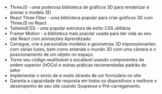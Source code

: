 - ThreeJS - uma poderosa biblioteca de gráficos 3D para renderizar e animar o modelo 3D
- React Three Fiber - uma biblioteca popular para criar gráficos 3D com ThreeJS no React
- TailwindCSS - uma popular estrutura de estilo CSS utilitária
- Framer Motion - a biblioteca mais popular usada para dar vida ao seu site React com animações
  Aprendizado:
- Carregue, crie e personalize modelos e geometrias 3D impressionantes com várias luzes, bem como entenda o mundo 3D com uma câmera e o posicionamento de um objeto no espaço.
- Torne seu código reutilizável e escalável usando componentes de ordem superior (HOCs) e outras práticas recomendadas padrão do setor
- Implementar o envio de e-mails através de um formulário no site
- Garanta a capacidade de resposta em todos os dispositivos e melhore o desempenho do seu site usando Suspense e Pré-carregamento.
